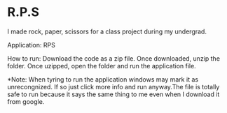 # R.P.S
I made rock, paper, scissors for a class project during my undergrad.

Application: RPS

How to run: Download the code as a zip file.
Once downloaded, unzip the folder. Once uzipped, 
open the folder and run the application file.

*Note: When tyring to run the application windows may mark it as unrecongnized.
If so just click more info and run anyway.The file is totally safe to run 
because it says the same thing to me even when I download it from google.
